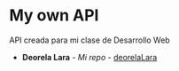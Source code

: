# My own API

API creada para mi clase de Desarrollo Web

* **Deorela Lara** - *Mi repo* - [deorelaLara](https://github.com/deorelaLara)
